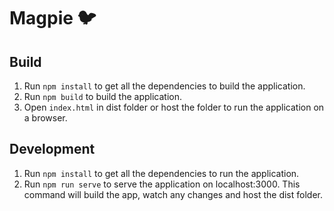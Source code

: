 # Magpie 🐦

## Build
1. Run `npm install` to get all the dependencies to build the application.
2. Run `npm build` to build the application.
3. Open `index.html` in dist folder or host the folder to run the application on a browser.

## Development
1. Run `npm install` to get all the dependencies to run the application.
2. Run `npm run serve` to serve the application on localhost:3000. This command will build the app, watch any changes and host the dist folder.